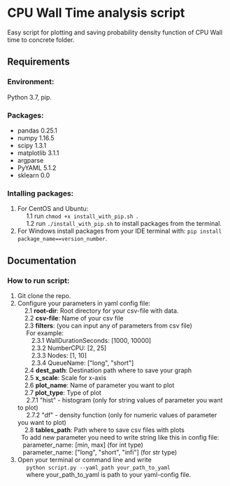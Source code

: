 # CPU Wall Time analysis script

Easy script for plotting and saving probability density function of CPU Wall time to concrete folder.

## Requirements
  ### Environment: 
  Python 3.7, pip.
  ### Packages: 
  * pandas 0.25.1
  * numpy 1.16.5
  * scipy 1.3.1
  * matplotlib 3.1.1
  * argparse 
  * PyYAML 5.1.2
  * sklearn 0.0
  ### Intalling packages:
  1. For CentOS and Ubuntu:<br/>
  &nbsp;&nbsp;&nbsp;&nbsp; 1.1 run ```chmod +x install_with_pip.sh ```.<br/>
  &nbsp;&nbsp;&nbsp;&nbsp; 1.2 run ```./install_with_pip.sh``` to install packages from the terminal.<br/>
  2. For Windows install packages from your IDE terminal with: ```pip install package_name==version_number```.
  

## Documentation
  ### How to run script:<br/>
  1. Git clone the repo.<br/>
  2. Configure your parameters in yaml config file:<br/>
  &nbsp;&nbsp;&nbsp;&nbsp;2.1 **root-dir**: Root directory for your csv-file with data.<br/>
  &nbsp;&nbsp;&nbsp;&nbsp;2.2 **csv-file**: Name of your csv file<br/>
  &nbsp;&nbsp;&nbsp;&nbsp;2.3 **filters**: (you can input any of parameters from csv file) <br/>
  &nbsp;&nbsp;&nbsp;&nbsp; For example:<br/>
  &nbsp;&nbsp;&nbsp;&nbsp;&nbsp;&nbsp;&nbsp;&nbsp;2.3.1 WallDurationSeconds: [1000, 10000] <br/>
  &nbsp;&nbsp;&nbsp;&nbsp;&nbsp;&nbsp;&nbsp;&nbsp;2.3.2 NumberCPU: [2, 25] <br/>
  &nbsp;&nbsp;&nbsp;&nbsp;&nbsp;&nbsp;&nbsp;&nbsp;2.3.3 Nodes: [1, 10] <br/>
  &nbsp;&nbsp;&nbsp;&nbsp;&nbsp;&nbsp;&nbsp;&nbsp;2.3.4 QueueName: ["long", "short"] <br/>
  &nbsp;&nbsp;&nbsp;&nbsp;2.4 **dest_path**: Destination path where to save your graph <br/>
  &nbsp;&nbsp;&nbsp;&nbsp;2.5 **x_scale**: Scale for x-axis <br/>
  &nbsp;&nbsp;&nbsp;&nbsp;2.6 **plot_name**: Name of parameter you want to plot <br/>
  &nbsp;&nbsp;&nbsp;&nbsp;2.7 **plot_type**: Type of plot <br/>
  &nbsp;&nbsp;&nbsp;&nbsp;&nbsp;2.7.1 "hist" - histogram (only for string values of parameter you want to plot)<br/>
  &nbsp;&nbsp;&nbsp;&nbsp;&nbsp;2.7.2 "df" - density function (only for numeric values of parameter you want to plot)<br/>
  &nbsp;&nbsp;&nbsp;&nbsp;2.8 **tables_path**: Path where to save csv files with plots <br/>
  &nbsp;&nbsp;To add new parameter you need to write string like this in config file: <br/>
  &nbsp;&nbsp;&nbsp;parameter_name: [min, max] (for int type) <br/>
  &nbsp;&nbsp;&nbsp;parameter_name: ["long", "short", "infi"] (for str type)
  3. Open your terminal or command line and write <br/>  &nbsp;&nbsp;&nbsp;&nbsp; ```python script.py --yaml_path your_path_to_yaml``` <br/> &nbsp;&nbsp;&nbsp;&nbsp; where your_path_to_yaml is path to your yaml-config file.<br/>

